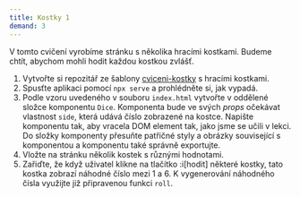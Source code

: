 ```yaml
---
title: Kostky 1
demand: 3
---
```


V tomto cvičení vyrobíme stránku s několika hracími kostkami. Budeme chtít, abychom mohli hodit každou kostkou zvlášť.

1. Vytvořte si repozitář ze šablony [cviceni-kostky](https://github.com/Czechitas-podklady-WEB/cviceni-kostky) s hracími kostkami.
1. Spusťte aplikaci pomocí `npx serve` a prohlédněte si, jak vypadá.
1. Podle vzoru uvedeného v souboru `index.html` vytvořte v oddělené složce komponentu `Dice`. Komponenta bude ve svých _props_ očekávat vlastnost `side`, která udává číslo zobrazené na kostce. Napište komponentu tak, aby vracela DOM element tak, jako jsme se učili v lekci. Do složky komponenty přesuňte patřičné styly a obrázky související s komponentou a komponentu také správně exportujte.
1. Vložte na stránku několik kostek s různými hodnotami.
1. Zařiďte, že když uživatel klikne na tlačítko :i[hodit] některé kostky, tato kostka zobrazí náhodné číslo mezi 1 a 6. K vygenerování náhodného čísla využijte již připravenou funkci `roll`.
